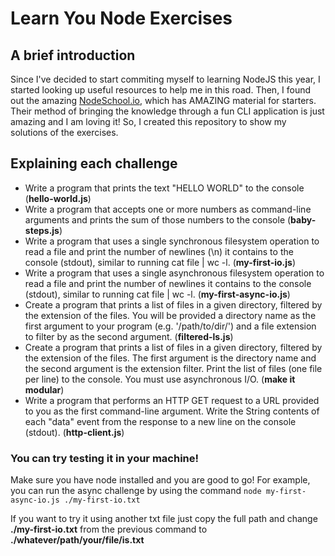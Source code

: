 # Learn You Node Exercises
## A brief introduction 

Since I've decided to start commiting myself to learning NodeJS this year, I started looking up useful resources to help me in this road. Then, I found out the amazing [NodeSchool.io](http://nodeschool.io/), which has AMAZING material for starters. Their method of bringing the knowledge through a fun CLI application is just amazing and I am loving it! So, I created this repository to show my solutions of the exercises.

## Explaining each challenge

- Write a program that prints the text "HELLO WORLD" to the console (**hello-world.js**)
- Write a program that accepts one or more numbers as command-line arguments
  and prints the sum of those numbers to the console (**baby-steps.js**)
- Write a program that uses a single synchronous filesystem operation to
  read a file and print the number of newlines (\n) it contains to the
  console (stdout), similar to running cat file | wc -l. (**my-first-io.js**)
- Write a program that uses a single asynchronous filesystem operation to
  read a file and print the number of newlines it contains to the console
  (stdout), similar to running cat file | wc -l. (**my-first-async-io.js**)
- Create a program that prints a list of files in a given directory,
  filtered by the extension of the files. You will be provided a directory
  name as the first argument to your program (e.g. '/path/to/dir/') and a
  file extension to filter by as the second argument. (**filtered-ls.js**)
- Create a program that prints a list of files in a given directory,
  filtered by the extension of the files. The first argument is the
  directory name and the second argument is the extension filter. Print the list of files (one file per line) to the console. You must use asynchronous I/O. (**make it modular**)
-  Write a program that performs an HTTP GET request to a URL provided to you as the first command-line argument. Write the String contents of each "data" event from the response to a new line on the console (stdout). (**http-client.js**)

### You can try testing it in your machine!

Make sure you have node installed and you are good to go! For example, you can run the async challenge by using the command `node my-first-async-io.js ./my-first-io.txt`

If you want to try it using another txt file just copy the full path and change **./my-first-io.txt** from the previous command to **./whatever/path/your/file/is.txt**